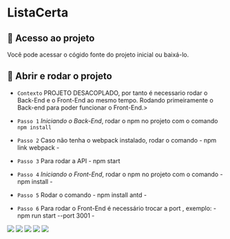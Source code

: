 # ListaCerta 

## 📁 Acesso ao projeto

<p> Você pode acessar o cógido fonte do projeto inicial ou baixá-lo. </p>

## 🚀 Abrir e rodar o projeto
  

- `Contexto`  PROJETO DESACOPLADO, por tanto é necessario rodar o Back-End e o Front-End ao mesmo tempo. Rodando primeiramente o Back-end para poder funcionar o Front-End.>

- `Passo 1`  *Iniciando o Back-End*, rodar o npm no projeto com o comando `npm install`
  
- `Passo 2`  Caso não tenha o webpack instalado, rodar o comando - npm link webpack -
  
- `Passo 3`  Para rodar a API - npm start 

- `Passo 4`  *Iniciando o Front-End*, rodar o npm no projeto com o comando - npm install -

- `Passo 5`  Rodar o comando - npm install antd -  

- `Passo 6`  Para rodar o Front-End é necessário trocar a port , exemplo:  - npm run start --port 3001 - 

<img src="https://img.shields.io/badge/Node.js-43853D?style=for-the-badge&logo=node.js&logoColor=white" /> <img src="https://img.shields.io/badge/JavaScript-323330?style=for-the-badge&logo=javascript&logoColor=F7DF1E" /> <img src="https://img.shields.io/badge/TypeScript-007ACC?style=for-the-badge&logo=typescript&logoColor=white" /> <img src="https://img.shields.io/badge/React-20232A?style=for-the-badge&logo=react&logoColor=61DAFB" /> <img src="https://img.shields.io/badge/Heroku-430098?style=for-the-badge&logo=heroku&logoColor=white" />




